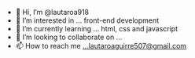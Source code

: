 - 👋 Hi, I’m @lautaroa918
- 👀 I’m interested in ... front-end development
- 🌱 I’m currently learning ... html, css and javascript
- 💞️ I’m looking to collaborate on ...
- 📫 How to reach me ...lautaroaguirre507@gmail.com

<!---
lautaroa918/lautaroa918 is a ✨ special ✨ repository because its `README.md` (this file) appears on your GitHub profile.
You can click the Preview link to take a look at your changes.
--->
